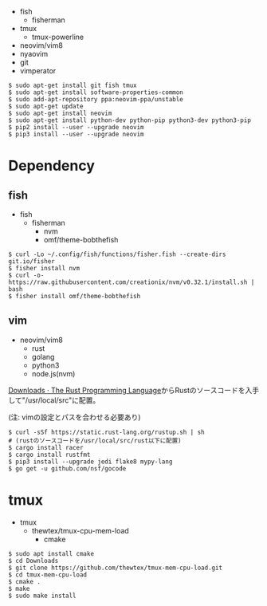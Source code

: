- fish
  - fisherman
- tmux
  - tmux-powerline
- neovim/vim8
- nyaovim
- git
- vimperator

```
$ sudo apt-get install git fish tmux
$ sudo apt-get install software-properties-common
$ sudo add-apt-repository ppa:neovim-ppa/unstable
$ sudo apt-get update
$ sudo apt-get install neovim
$ sudo apt-get install python-dev python-pip python3-dev python3-pip
$ pip2 install --user --upgrade neovim
$ pip3 install --user --upgrade neovim
```

# Dependency

## fish

- fish
  - fisherman
    - nvm
    - omf/theme-bobthefish

```
$ curl -Lo ~/.config/fish/functions/fisher.fish --create-dirs git.io/fisher
$ fisher install nvm
$ curl -o- https://raw.githubusercontent.com/creationix/nvm/v0.32.1/install.sh | bash
$ fisher install omf/theme-bobthefish
```

## vim

- neovim/vim8
  - rust
  - golang
  - python3
  - node.js(nvm)

[Downloads · The Rust Programming Language](https://www.rust-lang.org/en-US/downloads.html "Downloads · The Rust Programming Language")からRustのソースコードを入手して"/usr/local/src"に配置。

(注: vimの設定とパスを合わせる必要あり)

```
$ curl -sSf https://static.rust-lang.org/rustup.sh | sh
# (rustのソースコードを/usr/local/src/rust以下に配置)
$ cargo install racer
$ cargo install rustfmt
$ pip3 install --upgrade jedi flake8 mypy-lang
$ go get -u github.com/nsf/gocode
```


# tmux

- tmux
  - thewtex/tmux-cpu-mem-load
    - cmake

```
$ sudo apt install cmake
$ cd Downloads
$ git clone https://github.com/thewtex/tmux-mem-cpu-load.git
$ cd tmux-mem-cpu-load
$ cmake .
$ make
$ sudo make install
```

